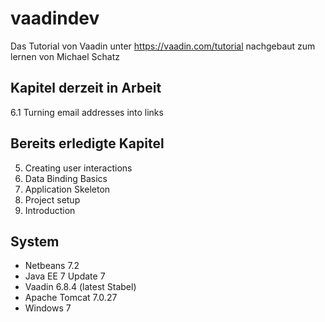 vaadindev
=============

Das Tutorial von Vaadin unter https://vaadin.com/tutorial
nachgebaut zum lernen von Michael Schatz

Kapitel derzeit in Arbeit
-------
6.1 Turning email addresses into links

Bereits erledigte Kapitel
-------
5. Creating user interactions
4. Data Binding Basics
3. Application Skeleton
2. Project setup
1. Introduction

System
-------

* Netbeans 7.2
* Java EE 7 Update 7
* Vaadin 6.8.4 (latest Stabel)
* Apache Tomcat 7.0.27
* Windows 7